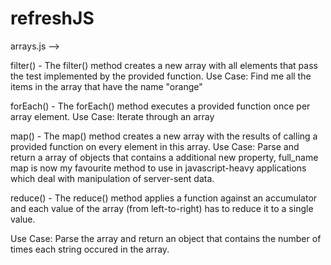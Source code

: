 # refreshJS

arrays.js --> 

filter() - The filter() method creates a new array with all elements that pass the test implemented by the provided function.
         Use Case: Find me all the items in the array that have the name "orange"
         
forEach() - The forEach() method executes a provided function once per array element.
         Use Case: Iterate through an array
 
map() - The map() method creates a new array with the results of calling a provided function on every element in this array.
Use Case: Parse and return a array of objects that contains a additional new property, full_name
map is now my favourite method to use in javascript-heavy applications which deal with manipulation of server-sent data. 

reduce() - The reduce() method applies a function against an accumulator and each value of the array (from left-to-right) has to reduce it to a single value.

Use Case: Parse the array and return an object that contains the number of times each string occured in the array.

